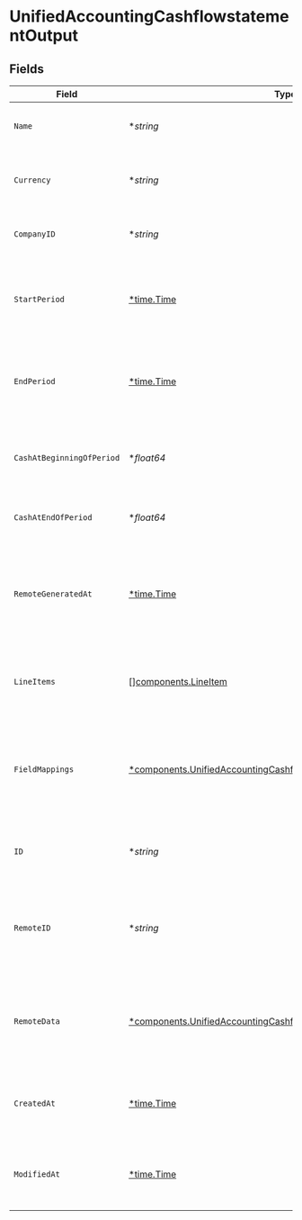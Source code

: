 # UnifiedAccountingCashflowstatementOutput


## Fields

| Field                                                                                                                                                 | Type                                                                                                                                                  | Required                                                                                                                                              | Description                                                                                                                                           | Example                                                                                                                                               |
| ----------------------------------------------------------------------------------------------------------------------------------------------------- | ----------------------------------------------------------------------------------------------------------------------------------------------------- | ----------------------------------------------------------------------------------------------------------------------------------------------------- | ----------------------------------------------------------------------------------------------------------------------------------------------------- | ----------------------------------------------------------------------------------------------------------------------------------------------------- |
| `Name`                                                                                                                                                | **string*                                                                                                                                             | :heavy_minus_sign:                                                                                                                                    | The name of the cash flow statement                                                                                                                   | Q2 2024 Cash Flow Statement                                                                                                                           |
| `Currency`                                                                                                                                            | **string*                                                                                                                                             | :heavy_minus_sign:                                                                                                                                    | The currency used in the cash flow statement                                                                                                          | USD                                                                                                                                                   |
| `CompanyID`                                                                                                                                           | **string*                                                                                                                                             | :heavy_minus_sign:                                                                                                                                    | The UUID of the associated company                                                                                                                    | 801f9ede-c698-4e66-a7fc-48d19eebaa4f                                                                                                                  |
| `StartPeriod`                                                                                                                                         | [*time.Time](https://pkg.go.dev/time#Time)                                                                                                            | :heavy_minus_sign:                                                                                                                                    | The start date of the period covered by the cash flow statement                                                                                       | 2024-04-01T00:00:00Z                                                                                                                                  |
| `EndPeriod`                                                                                                                                           | [*time.Time](https://pkg.go.dev/time#Time)                                                                                                            | :heavy_minus_sign:                                                                                                                                    | The end date of the period covered by the cash flow statement                                                                                         | 2024-06-30T23:59:59Z                                                                                                                                  |
| `CashAtBeginningOfPeriod`                                                                                                                             | **float64*                                                                                                                                            | :heavy_minus_sign:                                                                                                                                    | The cash balance at the beginning of the period                                                                                                       | 1000000                                                                                                                                               |
| `CashAtEndOfPeriod`                                                                                                                                   | **float64*                                                                                                                                            | :heavy_minus_sign:                                                                                                                                    | The cash balance at the end of the period                                                                                                             | 1200000                                                                                                                                               |
| `RemoteGeneratedAt`                                                                                                                                   | [*time.Time](https://pkg.go.dev/time#Time)                                                                                                            | :heavy_minus_sign:                                                                                                                                    | The date when the cash flow statement was generated in the remote system                                                                              | 2024-07-01T12:00:00Z                                                                                                                                  |
| `LineItems`                                                                                                                                           | [][components.LineItem](../../models/components/lineitem.md)                                                                                          | :heavy_minus_sign:                                                                                                                                    | The report items associated with this cash flow statement                                                                                             |                                                                                                                                                       |
| `FieldMappings`                                                                                                                                       | [*components.UnifiedAccountingCashflowstatementOutputFieldMappings](../../models/components/unifiedaccountingcashflowstatementoutputfieldmappings.md) | :heavy_minus_sign:                                                                                                                                    | The custom field mappings of the object between the remote 3rd party & Panora                                                                         | {<br/>"custom_field_1": "value1",<br/>"custom_field_2": "value2"<br/>}                                                                                |
| `ID`                                                                                                                                                  | **string*                                                                                                                                             | :heavy_minus_sign:                                                                                                                                    | The UUID of the cash flow statement record                                                                                                            | 801f9ede-c698-4e66-a7fc-48d19eebaa4f                                                                                                                  |
| `RemoteID`                                                                                                                                            | **string*                                                                                                                                             | :heavy_minus_sign:                                                                                                                                    | The remote ID of the cash flow statement in the context of the 3rd Party                                                                              | cashflowstatement_1234                                                                                                                                |
| `RemoteData`                                                                                                                                          | [*components.UnifiedAccountingCashflowstatementOutputRemoteData](../../models/components/unifiedaccountingcashflowstatementoutputremotedata.md)       | :heavy_minus_sign:                                                                                                                                    | The remote data of the cash flow statement in the context of the 3rd Party                                                                            | {<br/>"raw_data": {<br/>"additional_field": "some value"<br/>}<br/>}                                                                                  |
| `CreatedAt`                                                                                                                                           | [*time.Time](https://pkg.go.dev/time#Time)                                                                                                            | :heavy_minus_sign:                                                                                                                                    | The created date of the cash flow statement record                                                                                                    | 2024-06-15T12:00:00Z                                                                                                                                  |
| `ModifiedAt`                                                                                                                                          | [*time.Time](https://pkg.go.dev/time#Time)                                                                                                            | :heavy_minus_sign:                                                                                                                                    | The last modified date of the cash flow statement record                                                                                              | 2024-06-15T12:00:00Z                                                                                                                                  |